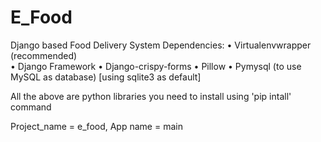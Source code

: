 # E_Food

Django based Food Delivery System
Dependencies:
•	Virtualenvwrapper (recommended)  
•	Django Framework
•	Django-crispy-forms
•	Pillow
•	Pymysql (to use MySQL as database) [using sqlite3 as default]

All the above are python libraries you need to install using 'pip intall' command

Project_name = e_food, App name = main
